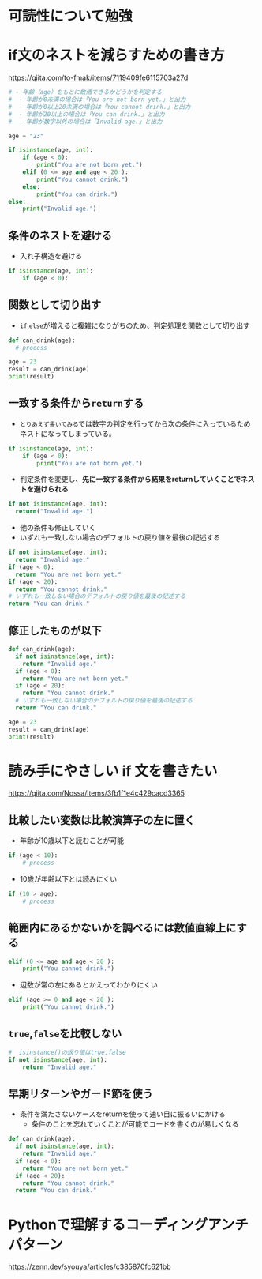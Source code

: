 # 可読性について勉強

# if文のネストを減らすための書き方
https://qiita.com/to-fmak/items/7119409fe6115703a27d

```python
# - 年齢（age）をもとに飲酒できるかどうかを判定する
#  - 年齢が0未満の場合は「You are not born yet.」と出力
#  - 年齢が0以上20未満の場合は「You cannot drink.」と出力
#  - 年齢が20以上の場合は「You can drink.」と出力
#  - 年齢が数字以外の場合は「Invalid age.」と出力

age = "23"

if isinstance(age, int):
    if (age < 0):
        print("You are not born yet.")
    elif (0 <= age and age < 20 ):
        print("You cannot drink.")
    else:
        print("You can drink.")
else:
    print("Invalid age.")
```

## 条件のネストを避ける
- 入れ子構造を避ける
```python
if isinstance(age, int):
    if (age < 0):
```

## 関数として切り出す
- `if`,`else`が増えると複雑になりがちのため、判定処理を関数として切り出す
```python
def can_drink(age):
  # process

age = 23
result = can_drink(age)
print(result)
```

## 一致する条件から`return`する
- `とりあえず書いてみる`では数字の判定を行ってから次の条件に入っているためネストになってしまっている。
```python
if isinstance(age, int):
    if (age < 0):
        print("You are not born yet.")
```
- 判定条件を変更し、**先に一致する条件から結果をreturnしていくことでネストを避けられる**
```python
if not isinstance(age, int):
  return("Invalid age.")
```
- 他の条件も修正していく
- いずれも一致しない場合のデフォルトの戻り値を最後の記述する
```python
if not isinstance(age, int):
  return "Invalid age."
if (age < 0):
  return "You are not born yet."
if (age < 20):
  return "You cannot drink."
# いずれも一致しない場合のデフォルトの戻り値を最後の記述する
return "You can drink."
```

## 修正したものが以下
```python
def can_drink(age):
  if not isinstance(age, int):
    return "Invalid age."
  if (age < 0):
    return "You are not born yet."
  if (age < 20):
    return "You cannot drink."
  # いずれも一致しない場合のデフォルトの戻り値を最後の記述する
  return "You can drink."

age = 23
result = can_drink(age)
print(result)
```

# 読み手にやさしい if 文を書きたい
https://qiita.com/Nossa/items/3fb1f1e4c429cacd3365

## 比較したい変数は比較演算子の左に置く
- 年齢が10歳以下と読むことが可能
```python
if (age < 10):
    # process
```
- 10歳が年齢以下とは読みにくい
```python
if (10 > age):
    # process
```

## 範囲内にあるかないかを調べるには数値直線上にする
```python
elif (0 <= age and age < 20 ):
    print("You cannot drink.")
```
- 辺数が常の左にあるとかえってわかりにくい
```python
elif (age >= 0 and age < 20 ):
    print("You cannot drink.")
```

## `true`,`false`を比較しない
```python
#  isinstance()の返り値はtrue,false
if not isinstance(age, int):
    return "Invalid age."
```

## 早期リターンやガード節を使う
- 条件を満たさないケースをreturnを使って速い目に振るいにかける
  - 条件のことを忘れていくことが可能でコードを書くのが易しくなる
```python
def can_drink(age):
  if not isinstance(age, int):
    return "Invalid age."
  if (age < 0):
    return "You are not born yet."
  if (age < 20):
    return "You cannot drink."
  return "You can drink."
```

# Pythonで理解するコーディングアンチパターン
https://zenn.dev/syouya/articles/c385870fc621bb




